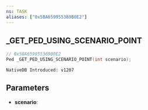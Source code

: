 ```yaml
---
ns: TASK
aliases: ["0x5BA659955369B0E2"]
---
```

## _GET_PED_USING_SCENARIO_POINT

```c
// 0x5BA659955369B0E2
Ped _GET_PED_USING_SCENARIO_POINT(int scenario);
```

```
NativeDB Introduced: v1207
```

## Parameters
* **scenario**:
